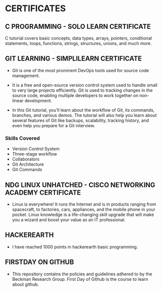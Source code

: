 # CERTIFICATES

## C PROGRAMMING - SOLO LEARN CERTIFICATE

C tutorial covers basic concepts, data types, arrays, pointers, conditional statements, loops, functions, strings, structures, unions, and much more.

## GIT LEARNING - SIMPLILEARN CERTIFICATE

* Git is one of the most prominent DevOps tools used for source code management.

* It is a free and open-source version control system used to handle small to very large projects efficiently. Git is used to tracking changes in the source code, enabling multiple developers to work together on non-linear development.

* In this Git tutorial, you’ll learn about the workflow of Git, its commands, branches, and various demos. The tutorial will also help you learn about several features of Git like backups, scalability, tracking history, and even help you prepare for a Git interview.

### Skills Covered

* Version Control System
* Three-stage workflow
* Collaborators
* Git Architecture
* Git Commands

## NDG LINUX UNHATCHED - CISCO NETWORKING ACADEMY CERTIFICATE

* Linux is everywhere! It runs the Internet and is in products ranging from spacecraft, to factories, cars, appliances, and the mobile phone in your pocket. Linux knowledge is a life-changing skill upgrade that will make you a wizard and boost your value as an IT professional.

## HACKEREARTH 

* I have reached 1000 points in hackerearth basic programming.

## FIRSTDAY ON GITHUB

* This repository contains the policies and guidelines adhered to by the Beckman Research Group. First Day of Github is the course to learn about github.

